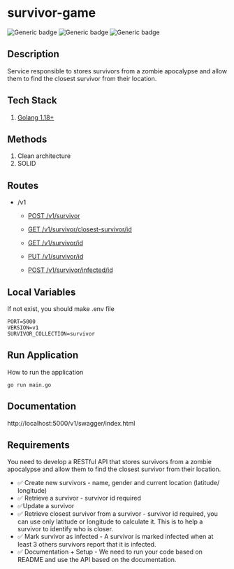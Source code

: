 # survivor-game
![Generic badge](https://img.shields.io/badge/mantainer-isacarcanjo-black.svg)
![Generic badge](https://img.shields.io/badge/Golang-1.18.0-blue.svg)
![Generic badge](https://img.shields.io/badge/version-1.0.0-gree.svg)

## Description
Service responsible to stores survivors from a zombie apocalypse and allow
them to find the closest survivor from their location.

## Tech Stack
1. [Golang 1.18+](https://go.dev/blog/go1.18)

## Methods
1. Clean architecture
2. SOLID

## Routes
* /v1
  * [POST /v1/survivor](http://localhost:5000/v1/swagger/index.html#/survivor/post_survivor)
  
  * [GET /v1/survivor/closest-survivor/id](http://localhost:5000/v1/swagger/index.html#/survivor/get_survivor_closest_survivor__id_)

  * [GET /v1/survivor/id](http://localhost:5000/v1/swagger/index.html#/survivor/get_survivor__id_)
  
  * [PUT /v1/survivor/id](http://localhost:5000/v1/swagger/index.html#/survivor/put_survivor__id_)

  * [POST /v1/survivor/infected/id](http://localhost:5000/v1/swagger/index.html#/survivor/post_survivor_infected__id_)

## Local Variables

If not exist, you should make .env file
```
PORT=5000
VERSION=v1
SURVIVOR_COLLECTION=survivor
```
## Run Application

How to run the application

`go run main.go`

## Documentation
http://localhost:5000/v1/swagger/index.html

## Requirements

You need to develop a RESTful API that stores survivors from a zombie apocalypse and allow
them to find the closest survivor from their location.

- ✅ Create new survivors - name, gender and current location (latitude/ longitude)
- ✅ Retrieve a survivor - survivor id required
- ✅Update a survivor
- ✅ Retrieve closest survivor from a survivor - survivor id required, you can use
only latitude or longitude to calculate it. This is to help a survivor to identify who is
closer.
- ✅ Mark survivor as infected - A survivor is marked infected when at least 3 others
survivors report that it is infected.
- ✅ Documentation + Setup - We need to run your code based on README and
use the API based on the documentation.
